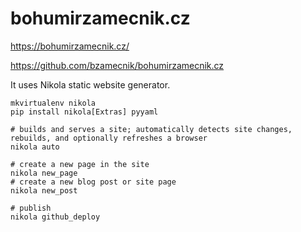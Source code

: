 # bohumirzamecnik.cz

https://bohumirzamecnik.cz/

https://github.com/bzamecnik/bohumirzamecnik.cz

It uses Nikola static website generator.

```
mkvirtualenv nikola
pip install nikola[Extras] pyyaml

# builds and serves a site; automatically detects site changes, rebuilds, and optionally refreshes a browser
nikola auto

# create a new page in the site
nikola new_page
# create a new blog post or site page
nikola new_post

# publish
nikola github_deploy
```
